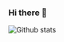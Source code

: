 ### Hi there 👋

![Github stats](https://github-readme-stats.vercel.app/api?username=krtk6160&count_private=true&show_icons=true&theme=cobalt&custom_title=Kartik's%20GitHub%20Stats)

